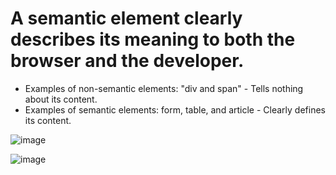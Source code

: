 # A semantic element clearly describes its meaning to both the browser and the developer.

* Examples of non-semantic elements: "div and span" - Tells nothing about its content.
* Examples of semantic elements: form, table, and article - Clearly defines its content.
  
![image](https://user-images.githubusercontent.com/49730521/125183726-899fe180-e236-11eb-997f-1e5f350dc7a3.png)
  
  
![image](https://user-images.githubusercontent.com/49730521/125184707-a986d380-e23d-11eb-88a2-acaa8365ceee.png)
